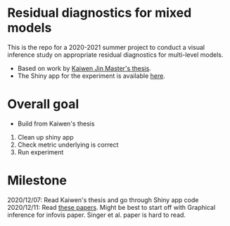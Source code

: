# Residual diagnostics for mixed models

This is the repo for a 2020-2021 summer project to conduct a visual inference study on appropriate residual diagnostics for multi-level models. 

* Based on work by [Kaiwen Jin Master's thesis](https://github.com/kaiwenjanet/master).
* The Shiny app for the experiment is available [here](https://kaiwen-jin.shinyapps.io/experiment/).

# Overall goal

* Build from Kaiwen's thesis

1. Clean up shiny app
2. Check metric underlying is correct
3. Run experiment 

# Milestone

2020/12/07: Read Kaiwen's thesis and go through Shiny app code 
2020/12/11: Read [these papers](https://paperpile.com/shared/dxNYN7). Might be best to start off with Graphical inference for infovis paper. Singer et al. paper is hard to read. 
